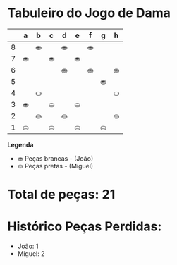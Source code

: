 # Tabuleiro do Jogo de Dama

|   | a | b | c | d | e | f | g | h |
|---|---|---|---|---|---|---|---|---|
| 8 |   | ⛂ |   | ⛂ |   | ⛂ |   |  |
| 7 | ⛂ |   | ⛂ |   | ⛂ |   |  |   |
| 6 |   |   |   | ⛂ |   | ⛂ |     |  ⛂ |
| 5 |   |   |   |   |   |   |  ⛂ |   |
| 4 |   | ⛀  |   |   |   |   |   |⛀   |
| 3 | ⛂ |   | ⛀ |   |⛀  |   |  |   |
| 2 |   | ⛀ |   | ⛀ |   |  |   | ⛀ |
| 1 | ⛀ |   | ⛀ |   | ⛀ |   | ⛀ |   |

**Legenda**

- ⛂ Peças brancas - (João)
- ⛀ Peças pretas - (Miguel)

# Total de peças: 21

# Histórico Peças Perdidas:

- João: 1
- Miguel: 2
